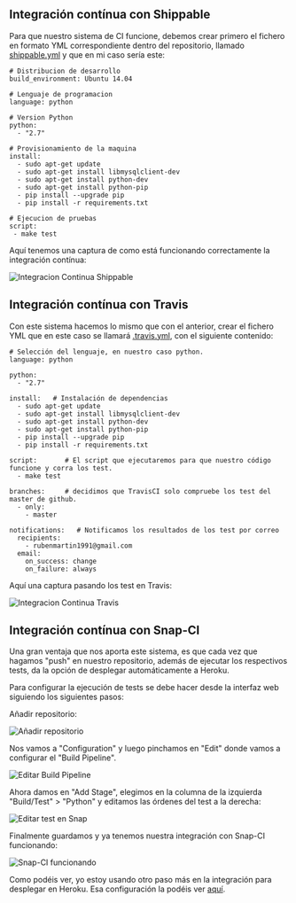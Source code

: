 ## Integración contínua con Shippable

Para que nuestro sistema de CI funcione, debemos crear primero el fichero en formato YML correspondiente dentro del repositorio, llamado [shippable.yml](https://github.com/romilgildo/IV-PLUCO-RMH/blob/master/shippable.yml) y que en mi caso sería este:

```
# Distribucion de desarrollo
build_environment: Ubuntu 14.04

# Lenguaje de programacion
language: python

# Version Python
python:
  - "2.7"

# Provisionamiento de la maquina
install:  
  - sudo apt-get update
  - sudo apt-get install libmysqlclient-dev
  - sudo apt-get install python-dev
  - sudo apt-get install python-pip
  - pip install --upgrade pip
  - pip install -r requirements.txt
  
# Ejecucion de pruebas
script:
 - make test
```
 
Aquí tenemos una captura de como está funcionando correctamente la integración contínua:
 
![Integracion Continua Shippable](http://i628.photobucket.com/albums/uu6/romilgildo/ShippableCI2_zpsgdonu1yz.png~original)

## Integración contínua con Travis

Con este sistema hacemos lo mismo que con el anterior, crear el fichero YML que en este caso se llamará [.travis.yml](https://github.com/romilgildo/IV-PLUCO-RMH/blob/master/.travis.yml), con el siguiente contenido:

```
# Selección del lenguaje, en nuestro caso python. 
language: python   

python:
  - "2.7" 

install:   # Instalación de dependencias
  - sudo apt-get update
  - sudo apt-get install libmysqlclient-dev
  - sudo apt-get install python-dev
  - sudo apt-get install python-pip
  - pip install --upgrade pip
  - pip install -r requirements.txt 

script:       # El script que ejecutaremos para que nuestro código funcione y corra los test.
  - make test

branches:     # decidimos que TravisCI solo compruebe los test del master de github.
  - only:
    - master

notifications:   # Notificamos los resultados de los test por correo
  recipients:
    - rubenmartin1991@gmail.com
  email:
    on_success: change
    on_failure: always

```

Aquí una captura pasando los test en Travis:

![Integracion Continua Travis](http://i628.photobucket.com/albums/uu6/romilgildo/TravisCI2_zpsx92hhjuw.png~original)

## Integración contínua con Snap-CI

Una gran ventaja que nos aporta este sistema, es que cada vez que hagamos "push" en nuestro repositorio, además de ejecutar los respectivos tests, da la opción de desplegar automáticamente a Heroku.

Para configurar la ejecución de tests se debe hacer desde la interfaz web siguiendo los siguientes pasos:

Añadir repositorio:

![Añadir repositorio](http://i628.photobucket.com/albums/uu6/romilgildo/repositoriosSnap_zpsenw20nub.png~original)

Nos vamos a "Configuration" y luego pinchamos en "Edit" donde vamos a configurar el "Build Pipeline".

![Editar Build Pipeline](http://i628.photobucket.com/albums/uu6/romilgildo/herokupluco1_zpsrsskfguf.png~original)

Ahora damos en "Add Stage", elegimos en la columna de la izquierda "Build/Test" > "Python" y editamos las órdenes del test a la derecha:

![Editar test en Snap](http://i628.photobucket.com/albums/uu6/romilgildo/herokupluco2_zpsdmj934ev.png~original)

Finalmente guardamos y ya tenemos nuestra integración con Snap-CI funcionando:

![Snap-CI funcionando](http://i628.photobucket.com/albums/uu6/romilgildo/SnapTests_zpsg8ue4ynt.png~original)

Como podéis ver, yo estoy usando otro paso más en la integración para desplegar en Heroku. Esa configuración la podéis ver [aquí](https://github.com/romilgildo/IV-PLUCO-RMH/blob/master/documentacion/despliegueHeroku.md).
